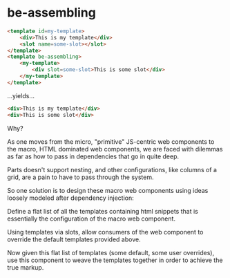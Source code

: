 # be-assembling

```html
<template id=my-template>
    <div>This is my template</div>
    <slot name=some-slot></slot>
</template>
<template be-assembling>
    <my-template>
        <div slot=some-slot>This is some slot</div>
    </my-template>
</template>
```


...yields...

```html
<div>This is my template</div>
<div>This is some slot</div>
```

Why?

As one moves from the micro, "primitive" JS-centric web components to the macro, HTML dominated web components, we are faced with dilemmas as far as how to pass in dependencies that go in quite deep.

Parts doesn't support nesting, and other configurations, like columns of a grid, are a pain to have to pass through the system.

So one solution is to design these macro web components using ideas loosely modeled after dependency injection:

Define a flat list of all the templates containing html snippets that is essentially the configuration of the macro web component.

Using templates via slots, allow consumers of the web component to override the default templates provided above.

Now given this flat list of templates (some default, some user overrides), use this component to weave the templates together in order to achieve the true markup.


